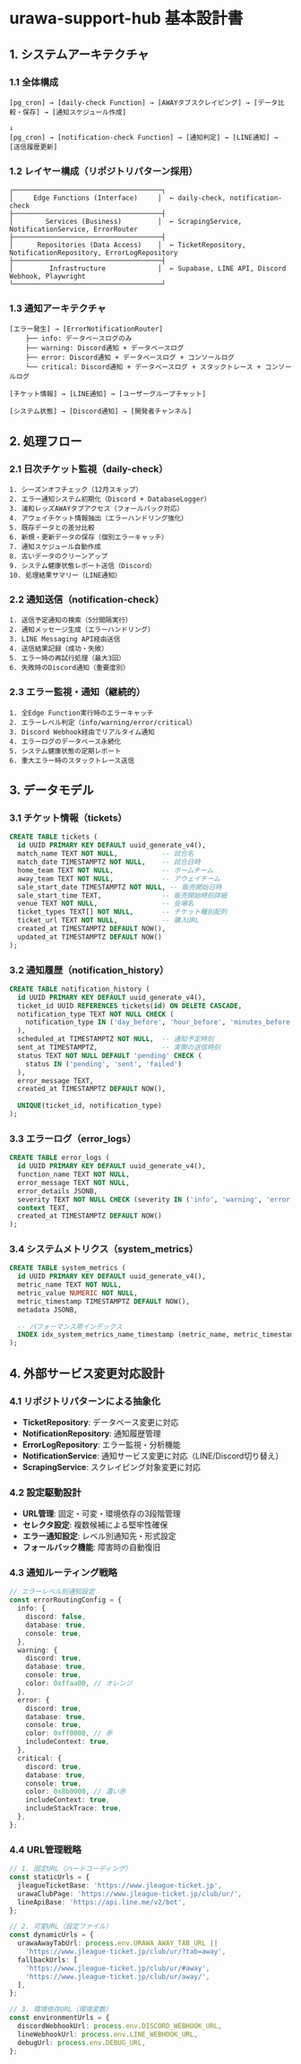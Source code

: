# urawa-support-hub 基本設計書

## 1. システムアーキテクチャ

### 1.1 全体構成

```
[pg_cron] → [daily-check Function] → [AWAYタブスクレイピング] → [データ比較・保存] → [通知スケジュール作成]
                                                                           ↓
[pg_cron] → [notification-check Function] → [通知判定] → [LINE通知] → [送信履歴更新]
```

### 1.2 レイヤー構成（リポジトリパターン採用）

```
┌─────────────────────────────────────┐
│     Edge Functions (Interface)     │  ← daily-check, notification-check
├─────────────────────────────────────┤
│        Services (Business)         │  ← ScrapingService, NotificationService, ErrorRouter
├─────────────────────────────────────┤
│      Repositories (Data Access)    │  ← TicketRepository, NotificationRepository, ErrorLogRepository
├─────────────────────────────────────┤
│         Infrastructure             │  ← Supabase, LINE API, Discord Webhook, Playwright
└─────────────────────────────────────┘
```

### 1.3 通知アーキテクチャ

```
[エラー発生] → [ErrorNotificationRouter]
    ├── info: データベースログのみ
    ├── warning: Discord通知 + データベースログ
    ├── error: Discord通知 + データベースログ + コンソールログ
    └── critical: Discord通知 + データベースログ + スタックトレース + コンソールログ

[チケット情報] → [LINE通知] → [ユーザーグループチャット]

[システム状態] → [Discord通知] → [開発者チャンネル]
```

## 2. 処理フロー

### 2.1 日次チケット監視（daily-check）

```
1. シーズンオフチェック（12月スキップ）
2. エラー通知システム初期化（Discord + DatabaseLogger）
3. 浦和レッズAWAYタブアクセス（フォールバック対応）
4. アウェイチケット情報抽出（エラーハンドリング強化）
5. 既存データとの差分比較
6. 新規・更新データの保存（個別エラーキャッチ）
7. 通知スケジュール自動作成
8. 古いデータのクリーンアップ
9. システム健康状態レポート送信（Discord）
10. 処理結果サマリー（LINE通知）
```

### 2.2 通知送信（notification-check）

```
1. 送信予定通知の検索（5分間隔実行）
2. 通知メッセージ生成（エラーハンドリング）
3. LINE Messaging API経由送信
4. 送信結果記録（成功・失敗）
5. エラー時の再試行処理（最大3回）
6. 失敗時のDiscord通知（重要度別）
```

### 2.3 エラー監視・通知（継続的）

```
1. 全Edge Function実行時のエラーキャッチ
2. エラーレベル判定（info/warning/error/critical）
3. Discord Webhook経由でリアルタイム通知
4. エラーログのデータベース永続化
5. システム健康状態の定期レポート
6. 重大エラー時のスタックトレース送信
```

## 3. データモデル

### 3.1 チケット情報（tickets）

```sql
CREATE TABLE tickets (
  id UUID PRIMARY KEY DEFAULT uuid_generate_v4(),
  match_name TEXT NOT NULL,           -- 試合名
  match_date TIMESTAMPTZ NOT NULL,    -- 試合日時
  home_team TEXT NOT NULL,            -- ホームチーム
  away_team TEXT NOT NULL,            -- アウェイチーム
  sale_start_date TIMESTAMPTZ NOT NULL, -- 販売開始日時
  sale_start_time TEXT,               -- 販売開始時刻詳細
  venue TEXT NOT NULL,                -- 会場名
  ticket_types TEXT[] NOT NULL,       -- チケット種別配列
  ticket_url TEXT NOT NULL,           -- 購入URL
  created_at TIMESTAMPTZ DEFAULT NOW(),
  updated_at TIMESTAMPTZ DEFAULT NOW()
);
```

### 3.2 通知履歴（notification_history）

```sql
CREATE TABLE notification_history (
  id UUID PRIMARY KEY DEFAULT uuid_generate_v4(),
  ticket_id UUID REFERENCES tickets(id) ON DELETE CASCADE,
  notification_type TEXT NOT NULL CHECK (
    notification_type IN ('day_before', 'hour_before', 'minutes_before')
  ),
  scheduled_at TIMESTAMPTZ NOT NULL,  -- 通知予定時刻
  sent_at TIMESTAMPTZ,                -- 実際の送信時刻
  status TEXT NOT NULL DEFAULT 'pending' CHECK (
    status IN ('pending', 'sent', 'failed')
  ),
  error_message TEXT,
  created_at TIMESTAMPTZ DEFAULT NOW(),
  
  UNIQUE(ticket_id, notification_type)
);
```

### 3.3 エラーログ（error_logs）

```sql
CREATE TABLE error_logs (
  id UUID PRIMARY KEY DEFAULT uuid_generate_v4(),
  function_name TEXT NOT NULL,
  error_message TEXT NOT NULL,
  error_details JSONB,
  severity TEXT NOT NULL CHECK (severity IN ('info', 'warning', 'error', 'critical')),
  context TEXT,
  created_at TIMESTAMPTZ DEFAULT NOW()
);
```

### 3.4 システムメトリクス（system_metrics）

```sql
CREATE TABLE system_metrics (
  id UUID PRIMARY KEY DEFAULT uuid_generate_v4(),
  metric_name TEXT NOT NULL,
  metric_value NUMERIC NOT NULL,
  metric_timestamp TIMESTAMPTZ DEFAULT NOW(),
  metadata JSONB,
  
  -- パフォーマンス用インデックス
  INDEX idx_system_metrics_name_timestamp (metric_name, metric_timestamp)
);
```

## 4. 外部サービス変更対応設計

### 4.1 リポジトリパターンによる抽象化

- **TicketRepository**: データベース変更に対応
- **NotificationRepository**: 通知履歴管理
- **ErrorLogRepository**: エラー監視・分析機能
- **NotificationService**: 通知サービス変更に対応（LINE/Discord切り替え）
- **ScrapingService**: スクレイピング対象変更に対応

### 4.2 設定駆動設計

- **URL管理**: 固定・可変・環境依存の3段階管理
- **セレクタ設定**: 複数候補による堅牢性確保
- **エラー通知設定**: レベル別通知先・形式設定
- **フォールバック機能**: 障害時の自動復旧

### 4.3 通知ルーティング戦略

```typescript
// エラーレベル別通知設定
const errorRoutingConfig = {
  info: {
    discord: false,
    database: true,
    console: true,
  },
  warning: {
    discord: true,
    database: true,
    console: true,
    color: 0xffaa00, // オレンジ
  },
  error: {
    discord: true,
    database: true,
    console: true,
    color: 0xff0000, // 赤
    includeContext: true,
  },
  critical: {
    discord: true,
    database: true,
    console: true,
    color: 0x8b0000, // 濃い赤
    includeContext: true,
    includeStackTrace: true,
  },
};
```

### 4.4 URL管理戦略

```typescript
// 1. 固定URL（ハードコーディング）
const staticUrls = {
  jleagueTicketBase: 'https://www.jleague-ticket.jp',
  urawaClubPage: 'https://www.jleague-ticket.jp/club/ur/',
  lineApiBase: 'https://api.line.me/v2/bot',
};

// 2. 可変URL（設定ファイル）
const dynamicUrls = {
  urawaAwayTabUrl: process.env.URAWA_AWAY_TAB_URL ||
    'https://www.jleague-ticket.jp/club/ur/?tab=away',
  fallbackUrls: [
    'https://www.jleague-ticket.jp/club/ur/#away',
    'https://www.jleague-ticket.jp/club/ur/away/',
  ],
};

// 3. 環境依存URL（環境変数）
const environmentUrls = {
  discordWebhookUrl: process.env.DISCORD_WEBHOOK_URL,
  lineWebhookUrl: process.env.LINE_WEBHOOK_URL,
  debugUrl: process.env.DEBUG_URL,
};
```

